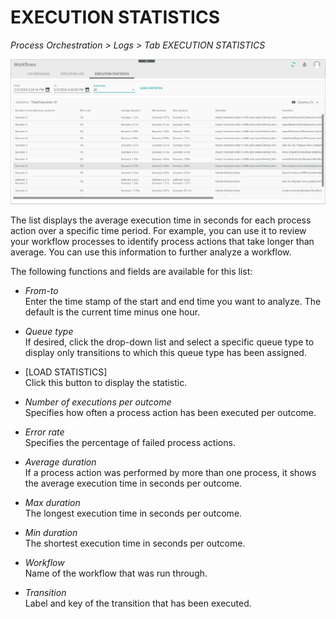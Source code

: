 # EXECUTION STATISTICS

*Process Orchestration > Logs > Tab EXECUTION STATISTICS*

![Execution statistics](../../Assets/Screenshots/ActindoWorkFlow/Logs/ExecutionStatistics.png)

The list displays the average execution time in seconds for each process action over a specific time period. For example, you can use it to review your workflow processes to identify process actions that take longer than average. You can use this information to further analyze a workflow.   

The following functions and fields are available for this list:

 - *From-to*    
   Enter the time stamp of the start and end time you want to analyze. The default is the current time minus one hour. 

- *Queue type*   
    If desired, click the drop-down list and select a specific queue type to display only transitions to which this queue type has been assigned.

- [LOAD STATISTICS]    
   Click this button to display the statistic.
   
- *Number of executions per outcome*   
    Specifies how often a process action has been executed per outcome.

- *Error rate*    
    Specifies the percentage of failed process actions. 

- *Average duration*   
   If a process action was performed by more than one process, it shows the average execution time in seconds per outcome.

- *Max duration*     
   The longest execution time in seconds per outcome.

- *Min duration*   
   The shortest execution time in seconds per outcome.

- *Workflow*   
   Name of the workflow that was run through.

- *Transition*   
   Label and key of the transition that has been executed.
